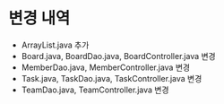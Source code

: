 # 변경 내역
- ArrayList.java 추가
- Board.java, BoardDao.java, BoardController.java 변경
- MemberDao.java, MemberController.java 변경
- Task.java, TaskDao.java, TaskController.java 변경
- TeamDao.java, TeamController.java 변경